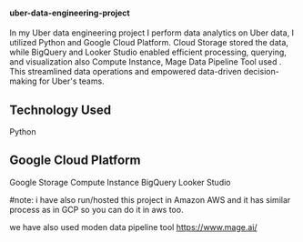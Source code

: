 #### uber-data-engineering-project

In my Uber data engineering project  I perform data analytics on Uber data, I utilized Python and Google Cloud Platform. Cloud Storage stored the data, while BigQuery and Looker Studio enabled efficient processing, querying, and visualization also  Compute Instance, Mage Data Pipeline Tool used . This streamlined data operations and empowered data-driven decision-making for Uber's teams.

## Technology Used
Python

## Google Cloud Platform

Google Storage
Compute Instance
BigQuery
Looker Studio

#note: i have also run/hosted this project in Amazon AWS and it has similar process as in GCP  so you can do it in aws too.


we have also used moden data pipeline tool https://www.mage.ai/

